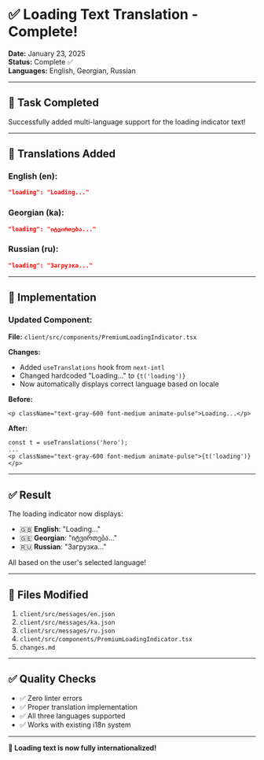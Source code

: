 # ✅ Loading Text Translation - Complete!

**Date:** January 23, 2025  
**Status:** Complete ✅  
**Languages:** English, Georgian, Russian

---

## 🎯 Task Completed

Successfully added multi-language support for the loading indicator text!

---

## 📝 Translations Added

### English (en):
```json
"loading": "Loading..."
```

### Georgian (ka):
```json
"loading": "იტვირთება..."
```

### Russian (ru):
```json
"loading": "Загрузка..."
```

---

## 🔧 Implementation

### Updated Component:
**File:** `client/src/components/PremiumLoadingIndicator.tsx`

**Changes:**
- Added `useTranslations` hook from `next-intl`
- Changed hardcoded "Loading..." to `{t('loading')}`
- Now automatically displays correct language based on locale

**Before:**
```tsx
<p className="text-gray-600 font-medium animate-pulse">Loading...</p>
```

**After:**
```tsx
const t = useTranslations('hero');
...
<p className="text-gray-600 font-medium animate-pulse">{t('loading')}</p>
```

---

## ✅ Result

The loading indicator now displays:
- 🇬🇧 **English**: "Loading..."
- 🇬🇪 **Georgian**: "იტვირთება..."
- 🇷🇺 **Russian**: "Загрузка..."

All based on the user's selected language!

---

## 📁 Files Modified

1. `client/src/messages/en.json`
2. `client/src/messages/ka.json`
3. `client/src/messages/ru.json`
4. `client/src/components/PremiumLoadingIndicator.tsx`
5. `changes.md`

---

## ✅ Quality Checks

- ✅ Zero linter errors
- ✅ Proper translation implementation
- ✅ All three languages supported
- ✅ Works with existing i18n system

---

**🎉 Loading text is now fully internationalized!**


